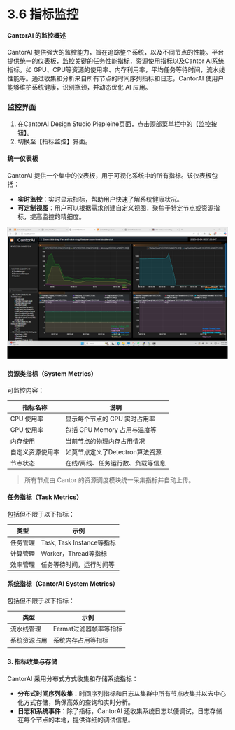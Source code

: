 # 3.6 指标监控

#### CantorAI 的监控概述

CantorAI 提供强大的监控能力，旨在追踪整个系统，以及不同节点的性能。平台提供统一的仪表板，监控关键的任务性能指标，资源使用指标以及Cantor AI系统指标。如 GPU、CPU等资源的使用率、内存利用率，平均任务等待时间，流水线性能等。通过收集和分析来自所有节点的时间序列指标和日志，CantorAI 使用户能够维护系统健康，识别瓶颈，并动态优化 AI 应用。

### 监控界面

1. 在CantorAI Design Studio Piepleine页面，点击顶部菜单栏中的【监控按钮】。
2. 切换至【指标监控】界面。

#### 统一仪表板

CantorAI 提供一个集中的仪表板，用于可视化系统中的所有指标。该仪表板包括：

- **实时监控**：实时显示指标，帮助用户快速了解系统健康状况。
- **可定制视图**：用户可以根据需求创建自定义视图，聚焦于特定节点或资源指标，提高监控的精细度。

![image-20250510081505193](images/monitor.png)

#### 资源类指标（System Metrics）

可监控内容：

| 指标名称         | 说明                              |
| ---------------- | --------------------------------- |
| CPU 使用率       | 显示每个节点的 CPU 实时占用率     |
| GPU 使用率       | 包括 GPU Memory 占用与温度等      |
| 内存使用         | 当前节点的物理内存占用情况        |
| 自定义资源使用率 | 如莫节点定义了Detectron算法资源   |
| 节点状态         | 在线/离线、任务运行数、负载等信息 |

>  所有节点由 Cantor 的资源调度模块统一采集指标并自动上传。

#### 任务指标（Task Metrics）

包括但不限于以下指标：

| 类型     | 示例                      |
| -------- | ------------------------- |
| 任务管理 | Task, Task Instance等指标 |
| 计算管理 | Worker，Thread等指标      |
| 效率管理 | 任务等待时间，运行时间等  |

#### 系统指标（CantorAI System Metrics）

包括但不限于以下指标：

| 类型         | 示例                   |
| ------------ | ---------------------- |
| 流水线管理   | Fermat过滤器帧率等指标 |
| 系统资源占用 | 系统内存占用等指标     |
|              |                        |

#### 3. 指标收集与存储

CantorAI 采用分布式方式收集和存储系统指标：

- **分布式时间序列收集**：时间序列指标和日志从集群中所有节点收集并以去中心化方式存储，确保高效的查询和实时分析。
- **日志和系统事件**：除了指标，CantorAI 还收集系统日志以便调试。日志存储在每个节点的本地，提供详细的调试信息。
